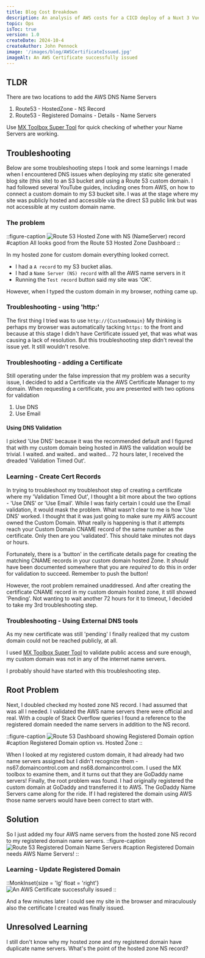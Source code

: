 ```yaml
---
title: Blog Cost Breakdown
description: An analysis of AWS costs for a CICD deploy of a Nuxt 3 Vue Static Site blog
topic: Ops
isToc: true
version: 1.0
createDate: 2024-10-4 
createAuthor: John Pennock
image: '/images/blog/AWSCertificateIssued.jpg'
imageAlt: An AWS Certificate successfully issued
---
```



## TLDR

There are two locations to add the AWS DNS Name Servers
1) Route53 - HostedZone - NS Record
2) Route53 - Registered Domains - Details - Name Servers

Use [MX Toolbox Super Tool](https://mxtoolbox.com/DnsLookup.aspx) for quick checking of whether your Name Servers are working.

## Troubleshooting

Below are some troubleshooting steps I took and some learnings I made when I encountered DNS issues when deploying my static site generated blog site (this site) to an S3 bucket and using a Route 53 custom domain. I had followed several YouTube guides, including ones from AWS, on how to connect a custom domain to my S3 bucket site.  I was at the stage where my site was publicly hosted and accessible via the direct S3 public link but was not accessible at my custom domain name.

### The problem

::figure-caption
![Route 53 Hosted Zone with NS (NameServer) record](/images/blog/Route53HostedZoneNameServers.jpg)
#caption
All looks good from the Route 53 Hosted Zone Dashboard
::

In my hosted zone for custom domain everything looked correct.
- I had a `A record` to my S3 bucket alias.
- I had a `Name Server (NS) record` with all the AWS name servers in it
- Running the `Test record` button said my site was 'OK'.  

However, when I typed the custom domain in my browser, nothing came up.

### Troubleshooting - using 'http:'

The first thing I tried was to use `http://{CustomDomain}` My thinking is perhaps my browser was automatically tacking `https:` to the front and because at this stage I didn't have Certificate issued yet, that was what was causing a lack of resolution.  But this troubleshooting step didn't reveal the issue yet.  It still wouldn't resolve.

### Troubleshooting - adding a Certificate
Still operating under the false impression that my problem was a security issue, I decided to add a Certificate via the AWS Certificate Manager to my domain.  When requesting a certificate, you are presented with two options for validation
1. Use DNS
2. Use Email

#### Using DNS Validation

I picked 'Use DNS' because it was the recommended default and I figured that with my custom domain being hosted in AWS the validation would be trivial.  I waited.  and waited..  and waited... 72 hours later, I received the dreaded 'Validation Timed Out'.  

### Learning - Create Cert Records

In trying to troubleshoot my troubleshoot step of creating a certificate where my 'Validation Timed Out', I thought a bit more about the two options - 'Use DNS' or 'Use Email'.  While I was fairly certain I could use the Email validation, it would mask the problem. What wasn't clear to me is how 'Use DNS' worked. I thought that it was just going to make sure my AWS account owned the Custom Domain. What really is happening is that it attempts reach  your Custom Domain CNAME record of the same number as the certificate. Only then are you 'validated'. This should take minutes not days or hours.

Fortunately, there is a 'button' in the certificate details page for creating the matching CNAME records in your custom domain hosted Zone. It *should* have been documented somewhere that you are *required* to do this in order for validation to succeed.  Remember to push the button!

However, the root problem remained unaddressed.  And after creating the certificate CNAME record in my custom domain hosted zone, it still showed 'Pending'. Not wanting to wait another 72 hours for it to timeout, I decided to take my 3rd troubleshooting step.

### Troubleshooting - Using External DNS tools
As my new certificate was still 'pending' I finally realized that my custom domain could not be reached publicly, at all.

I used [MX Toolbox Super Tool](https://mxtoolbox.com/DnsLookup.aspx) to validate public access and sure enough, my custom domain was not in any of the internet name servers.

I probably should have started with this troubleshooting step.

## Root Problem
Next, I doubled checked my hosted zone NS record. I had assumed that was all I needed. I validated the AWS name servers there were official and real. With a couple of Stack Overflow queries I found a reference to the registered domain needed the name servers in addition to the NS record.

::figure-caption
![Route 53 Dashboard showing Registered Domain option](/images/blog/Route53RegisteredDomainsChoice.jpg)
#caption
Registered Domain option vs. Hosted Zone
::

When I looked at my registered custom domain, it had already had two name servers assigned but I didn't recognize them - ns67.domaincontrol.com and ns68.domaincontrol.com. I used the MX toolbox to examine them, and it turns out that they are GoDaddy name servers! Finally, the root problem was found. I had originally registered the custom domain at GoDaddy and transferred it to AWS. The GoDaddy Name Servers came along for the ride. If I had registered the domain using AWS those name servers would have been correct to start with.

## Solution

So I just added my four AWS name servers from the hosted zone NS record to my registered domain name servers.
::figure-caption
![Route 53 Registered Domain Name Servers](/images/blog/Route53RegisteredDomainsNameServer.jpg)
#caption
Registered Domain needs AWS Name Servers!
::

### Learning - Update Registered Domain

::MonkInset{size = 'lg' float = 'right'}
![An AWS Certificate successfully issued](/images/blog/AWSCertificateIssued.jpg)
::

And a few minutes later I could see my site in the browser and miraculously also the certificate I created was finally issued.


## Unresolved Learning
I still don't know why my hosted zone and my registered domain have duplicate name servers.  What's the point of the hosted zone NS record?